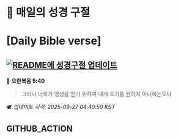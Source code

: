 # 🙏 매일의 성경 구절
# [Daily Bible verse]
## [![README에 성경구절 업데이트](https://github.com/DONGSUKA/first_test/actions/workflows/update-readme-bible.yml/badge.svg)](https://github.com/DONGSUKA/first_test/actions/workflows/update-readme-bible.yml)
<!-- START_BIBLE_VERSE -->
📖 **요한복음 5:40**
> 그러나 너희가 영생을 얻기 위하여 내게 오기를 원하지 아니하는도다

🕊️ _업데이트 시각: 2025-09-27 04:40:50 KST_
  <!-- END_BIBLE_VERSE -->
## GITHUB_ACTION
